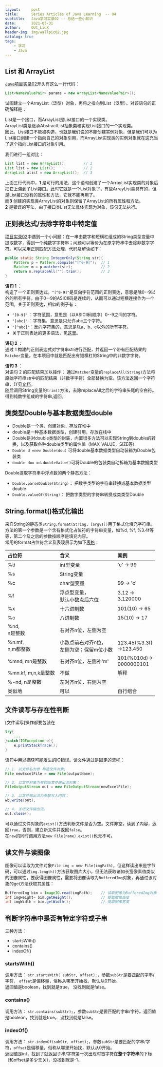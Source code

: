 ```yaml
---
layout:     post
title:      Series Articles of Java Learning  -- 04
subtitle:   Java学习实录02 -- 总结一些小知识
date:       2021-03-31
author:     OUC_LiuX
header-img: img/wallpic02.jpg
catalog: true
tags:
    - 学习
    - Java
---
```


<head>
    <script src="https://cdn.mathjax.org/mathjax/latest/MathJax.js?config=TeX-AMS-MML_HTMLorMML" type="text/javascript"></script>
    <script type="text/x-mathjax-config">
        MathJax.Hub.Config({
            tex2jax: {
            skipTags: ['script', 'noscript', 'style', 'textarea', 'pre'],
            inlineMath: [['$','$']]
            }
        });
    </script>
</head>  


## List 和 ArrayList   
[Java项目实录02](https://www.ouc-liux.cn/2021/01/30/Series-Record-of-Java-Learning-02/)开头有这么一行代码：    
```java   
List<NameValuePair> params = new ArrayList<NameValuePair>();
```   
试图建立一个ArrayList（泛型）对象，再将之指向到List（泛型）。对该语句的正确解释是：   

List是一个接口，而ArrayList是List接口的一个实现类。   
ArrayList类是继承AbstractList抽象类和实现List接口的一个实现类。   
因此，List接口不能被构造，也就是我们说的不能创建实例对象，但是我们可以为List接口创建一个指向自己的对象引用，而ArrayList实现类的实例对象就在这充当了这个指向List接口的对象引用。  

我们进行一组对比：   
```java   
List list = new ArrayList();        // 1
List list = new List();             // 2
ArrayList alist = new ArrayList();  // 3
```    

上面三行代码中，**1** 是可行的用法，这个语句创建了一个ArrayList实现类的对象后把它上溯到了List接口。此时它就是一个List对象了，有些ArrayList类具有的，但是List接口没有的属性和方法，它就不能再用了。   
而**3** 创建的实现类ArrayList的对象则保留了ArrayList的所有属性和方法。   
**2** 是错误的写法，由于接口类List无法具体实现为对象，该句无法执行。    


## 正则表达式/去除字符串中特定值    

[项目实录02](https://www.ouc-liux.cn/2021/01/30/Series-Record-of-Java-Learning-02/)中遇到一个小问题：在一串由数字和短横杠组成的String类型变量中提取数字，得到一个纯数字字符串；问题可以等价为在原字符串中去除非数字字符。可以采用正则匹配方法处理，代码及解读如下：    
```java    
public static String IntegerOnly(String str){
    Pattern p = Pattern.compile("[^0-9]");  // 1
    Matcher m = p.matcher(str);             // 2
    return m.replaceAll("").trim();         // 3
}
```      

**语句 1** ：    
构造了一个正则表达式。`"[^0-9]"`是反向字符范围的正则表达，意思是除0--9以外的所有字符。由于0--9的ASICII码是连续的，从而可以通过短横连接作为一个范围。关于正则表达，相似的例子有：    
* `"[0-9]"` ：字符范围，意思是（以ASICII码顺序）0--9之间的字符。    
* `"[abc]"` ：字符集，意思是只允许abc三个字符。    
* `"[^abc]"`：反向字符集的，意思是除a、b、c以外的所有字符。   
* 关于正则表达的更多语法，见[这里](https://www.runoob.com/java/java-regular-expressions.html)。   

**语句 2** ：    
通过 1 构建的正则表达式对字符串str进行匹配，并返回一个带有匹配结果的`Matcher`变量。在本项目中就是匹配出有短横杠的String中的非数字字符。     

**语句 3** ：    
对语句 2 的匹配结果加以操作： 通过`Matcher`变量的`replaceAll(String)`方法将原始字符串str中的匹配结果（非数字字符）全部替换为空。该方法返回一个字符串，详见[文档](https://docs.oracle.com/javase/8/docs/api/java/util/regex/Matcher.html#replaceAll-java.lang.String-)。   
随后调用String变量的`trim()`方法，去除replaceAll之后的字符串头尾的空白符。得到纯数字组成的字符串,返回。     


## 类类型Double与基本数据类型double    
 
* Double是一个类，创建对象，存放在堆中   
* double是一种基本数据类型，创建引用，存放在栈中   
* Double是对double类型的封装，内置很多方法可以实现String到double的转换，以及获取各种double类型的属性值（MAX_VALUE，SIZE等）   
* `Double d =new Double(dou)`  可将double基本数据类型自动装箱为Double包装类    
* `double dou =d.doubleValue()`可将Double的包装类自动拆箱为基本数据类型    

Double提取字符串中浮点数的两个静态方法：    
* `Double.parseDouble(String)`： 把数字类型的字符串转换成基本数据类型double    
* `Double.valueOf(String)`： 把数字类型的字符串转换成类类型Double    


## String.format()格式化输出     

来自String的静态类`String.format(String, [argvs])`用于格式化填充字符串。方法的第一个参数是一个含有格式化占位符的字符串变量，如%d, %f, %3.4f等等，第二个及之后的参数按顺序是填充内容。     
常用的format占位符含义及表现展示为如下[表格](https://www.ouc-liux.cn/2021/04/27/Markdown-Grammar/)：     

|占位符|含义    |案例   |   
|:--- |:---   |:---  |   
|%d   |int型变量| 'c' -> 99|   
|%s   |String变量| |    
|%c   |char型变量| 99 -> 'c'|   
|%f   |浮点型变量，<br>默认小数点后六位|3.12 -> <br>3.120000|   
|%x   |十六进制数|101(10) -> 65|   
|%o   |八进制数|15(10) -> 17|       
|%nd, <br>n是整数 |右对齐n位，左侧为空|  |   
|%n.mf, <br>n,m都整数|小数点前右对齐n位，<br>左侧为空；保留m位小数|123.45(%3.3f)<br>->123.450|
|%mnd, mn是整数|右对齐n位，左侧补'm'|101(%010d)-><br>0000000101|    
|%mn.kf, m,n,k是整数|不做|解释|    
|%-nd, n是整数|左对齐n位，右侧为空||      
|类似地|可以|自行组合|   


## 文件读写与存在性判断     
[文件读写]操作都要包装在    
```java   
try{
    ...
}catch(IOException e){
    e.printStackTrace();
}   
```    
语句中用以捕获可能发生的IO错误。读文件通过是固定的流程：    
```java    
// 1. 以文件名为参 构造文件对象;
File newExcelFile = new File(outputName);    

// 2. 以文件对象为参构造文件输出流对象；     
FileOutputStream out = new FileOutputStream(newExcelFile);    

// 3. 以文件输出流为参数写入内容；    
wb.write(out);    

// 4. 关闭文件输出流。     
out.close();     
```     

可以通过文件对象的`exist()`方法判断文件是否为空。文件非空，读到了内容，返回`true`，否则，建立新文件并返回`false`。    
在`new`的同时调用方法`new File(name).exist()`也无不可。    

## 读文件与读图像

图像可以读取为文件对象`File img = new File(imgPath)`，但这样读出来是字节码，可以通过`img.length()`方法获取图片大小，但无法获取诸如长宽像素值类似的图像属性。要获得图像属性，需要将图像读取为`BufferedImg`对象，再通过该对象的get方法获取其属性：    
```java   
BufferedImg bim = ImageIO.read(imgPath);    // 读取图像为BufferedImg对象
int imgHeight= bim.getHeight();             // 提取图像高度
int imgWidth = bim.getWidth();              // 提取图像宽度
```    

  
## 判断字符串中是否有特定字符或子串     

三种方法：    
* startsWith()    
* contains()    
* indexOf()     

### startsWith()    

调用方法： `str.startsWith( subStr, offset);`，参数`subStr`是要匹配的字串/字符， `offset`是偏移量，俗称从哪里开始找，默认从0开始。    
返回值是boolean，找到就是true， 没找到就是false。    

### contains()    

调用方法： `str.contains(subStr);`，参数`subStr`是要匹配的字串/字符。返回值是boolean，找到就是true， 没找到就是false。    

### indexOf()    

调用方法： `str.indexOf(subStr, offset);`，参数`subStr`是要匹配的字串/字符，`offset`是偏移量，俗称从哪里开始找，默认从0开始。    
返回值是int，找到了就返回子串/字符第一次出现时首字符在**整个字符串**的下标（和offset是多少无关），没找到就是-1。     


